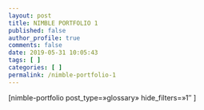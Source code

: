 ```yaml
---
layout: post
title: NIMBLE PORTFOLIO 1
published: false
author_profile: true
comments: false
date: 2019-05-31 10:05:43
tags: [ ]
categories: [ ]
permalink: /nimble-portfolio-1
---
```

[nimble-portfolio post\_type=&#187;glossary&#187; hide\_filters=&#187;1&#8243; ]